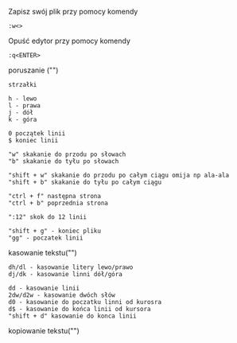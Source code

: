 


Zapisz swój plik przy pomocy komendy 
```
:w<>
```

Opuść edytor przy pomocy komendy 
```
:q<ENTER>
```



poruszanie ("") 
```
strzałki

h - lewo
l - prawa
j - dół
k - góra

0 początek linii
$ koniec linii

"w" skakanie do przodu po słowach
"b" skakanie do tyłu po słowach

"shift + w" skakanie do przodu po całym ciągu omija np ala-ala
"shift + b" skakanie do tyłu po całym ciągu 

"ctrl + f" następna strona
"ctrl + b" poprzednia strona

":12" skok do 12 linii

"shift + g" - koniec pliku
"gg" - poczatek linii

```

kasowanie tekstu("")
```
dh/dl - kasowanie litery lewo/prawo
dj/dk - kasowanie linni dół/góra

dd - kasowanie linii
2dw/d2w - kasowanie dwóch słów 
d0 - kasowanie do poczatku linni od kurosra
d$ - kasowanie do końca linii od kursora
"shift + d" kasowanie do konca linii

```

kopiowanie tekstu("")
```

```
